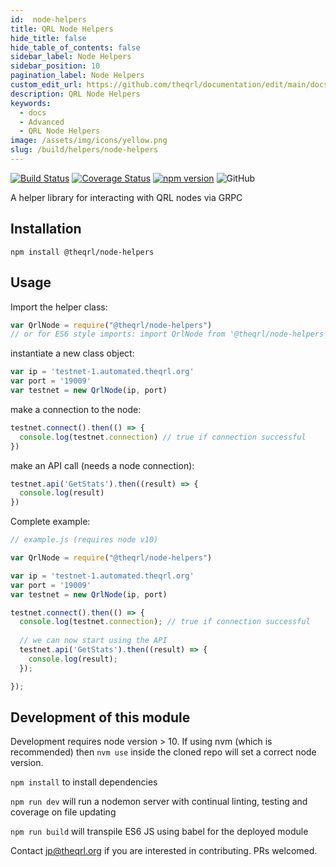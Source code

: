 ```yaml
---
id:  node-helpers
title: QRL Node Helpers
hide_title: false
hide_table_of_contents: false
sidebar_label: Node Helpers
sidebar_position: 10
pagination_label: Node Helpers
custom_edit_url: https://github.com/theqrl/documentation/edit/main/docs/Build/QRL-Helpers/node-helpers.md
description: QRL Node Helpers
keywords:
  - docs
  - Advanced
  - QRL Node Helpers
image: /assets/img/icons/yellow.png
slug: /build/helpers/node-helpers
---
```



[![Build Status](https://travis-ci.com/theQRL/node-helpers.svg?branch=master)](https://travis-ci.com/theQRL/node-helpers) [![Coverage Status](https://coveralls.io/repos/github/theQRL/node-helpers/badge.svg?branch=master)](https://coveralls.io/github/theQRL/node-helpers?branch=master) [![npm version](https://badge.fury.io/js/%40theqrl%2Fnode-helpers.svg)](https://badge.fury.io/js/%40theqrl%2Fnode-helpers) ![GitHub](https://img.shields.io/github/license/theqrl/node-helpers)

A helper library for interacting with QRL nodes via GRPC

## Installation

  `npm install @theqrl/node-helpers`

## Usage

Import the helper class:

```javascript
var QrlNode = require("@theqrl/node-helpers")
// or for ES6 style imports: import QrlNode from '@theqrl/node-helpers'
```

instantiate a new class object:

```javascript
var ip = 'testnet-1.automated.theqrl.org'
var port = '19009'
var testnet = new QrlNode(ip, port)
```

make a connection to the node:

```javascript
testnet.connect().then(() => {
  console.log(testnet.connection) // true if connection successful
})
```

make an API call (needs a node connection):

```javascript
testnet.api('GetStats').then((result) => {
  console.log(result)
})
```

Complete example:

```javascript
// example.js (requires node v10)

var QrlNode = require("@theqrl/node-helpers")

var ip = 'testnet-1.automated.theqrl.org'
var port = '19009'
var testnet = new QrlNode(ip, port)

testnet.connect().then(() => {
  console.log(testnet.connection); // true if connection successful
  
  // we can now start using the API
  testnet.api('GetStats').then((result) => {
    console.log(result);
  });

});
```

## Development of this module

Development requires node version > 10.  If using nvm (which is recommended) then `nvm use` inside the cloned repo will set a correct node version.

`npm install` to install dependencies

`npm run dev` will run a nodemon server with continual linting, testing and coverage on file updating

`npm run build` will transpile ES6 JS using babel for the deployed module

Contact jp@theqrl.org if you are interested in contributing.  PRs welcomed.